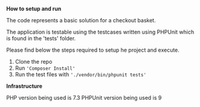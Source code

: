 **How to setup and run**

The code represents a basic solution for a checkout basket.

The application is testable using the testcases written using PHPUnit which is found in the 'tests' folder.

Please find below the steps required to setup he project and execute.

1. Clone the repo
2. Run ```'Composer Install'```
3. Run the test files with ```'./vendor/bin/phpunit tests'```

**Infrastructure**

PHP version being used is 7.3
PHPUnit version being used is 9
